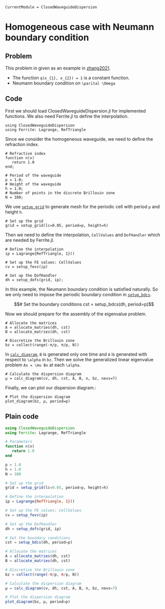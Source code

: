 ```@meta
CurrentModule = ClosedWaveguideDispersion
```

# Homogeneous case with Neumann boundary condition

## Problem

This problem in given as an example in [zhang2021](@cite).
+ The function ``q(x_{1}, x_{2}) = 1`` is a constant function.
+ Neumann boundary condition on ``\parital \Omega``

## Code

First we should load ClosedWaveguideDispersion.jl for implemented functions. We also need Ferrite.jl to define the interpolation.
```example homo
using ClosedWaveguideDispersion
using Ferrite: Lagrange, RefTriangle
```
Since we consider the homogeneous waveguide, we need to define the refraction index.
```example homo
# Refractive index
function n(x)
   return 1.0 
end;

# Period of the waveguide
p = 1.0;
# Height of the waveguide
h = 1.0;
# Number of points in the discrete Brillouin zone
N = 100;
```
We use [`setup_grid`](@ref) to generate mesh for the periodic cell with period `p` and height `h`.
```example homo
# Set up the grid 
grid = setup_grid(lc=0.05, period=p, height=h)
```
Then we need to define the interpolation, `CellValues` and `DofHandler` which are needed by Ferrite.jl.
```example homo
# Define the interpolation 
ip = Lagrange{RefTriangle, 1}()

# Set up the FE values: CellValues 
cv = setup_fevs(ip)

# Set up the DofHandler 
dh = setup_dofs(grid, ip);
```
In this example, the Neumann boundary condition is satisfied naturally. So we only need to impose the periodic boundary condition in [`setup_bdcs`](@ref).
```math
# Set the boundary conditions
cst = setup_bdcs(dh, period=p)
```
Now we should prepare for the assembly of the eigenvalue problem.
```example homo
# Allocate the matrices
A = allocate_matries(dh, cst)
B = allocate_matries(dh, cst)

# Discretize the Brillouin zone
bz = collect(range(-π/p, π/p, N))
```
In [`calc_diagram`](@ref), `B` is generated only one time and `A` is generated with respect to ``\alpha`` in `bz`. Then we solve the generalized linear eigenvalue problem ``Ax = \mu Bx`` at each ``\alpha``.
```example homo
# Calculate the dispersion diagram
μ = calc_diagram(cv, dh, cst, A, B, n, bz, nevs=7)
```
Finally, we can plot our dispersion diagram.:
```example homo
# Plot the dispersion diagram
plot_diagram(bz, μ, period=p)
```

## Plain code
```julia
using ClosedWaveguideDispersion
using Ferrite: Lagrange, RefTriangle

# Parameters
function n(x)
   return 1.0 
end

p = 1.0
h = 1.0
N = 100

# Set up the grid 
grid = setup_grid(lc=0.05, period=p, height=h)

# Define the interpolation 
ip = Lagrange{RefTriangle, 1}()

# Set up the FE values: CellValues 
cv = setup_fevs(ip)

# Set up the DofHandler 
dh = setup_dofs(grid, ip)

# Set the boundary conditions
cst = setup_bdcs(dh, period=p)

# Allocate the matrices
A = allocate_matries(dh, cst)
B = allocate_matries(dh, cst)

# Discretize the Brillouin zone
bz = collect(range(-π/p, π/p, N))

# Calculate the dispersion diagram
μ = calc_diagram(cv, dh, cst, A, B, n, bz, nevs=7)

# Plot the dispersion diagram
plot_diagram(bz, μ, period=p)
```